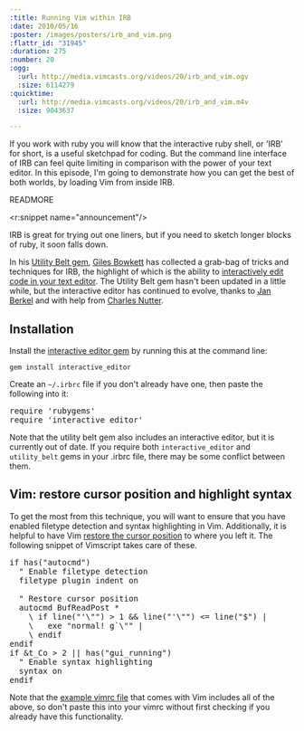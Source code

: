 ```yaml
--- 
:title: Running Vim within IRB
:date: 2010/05/16
:poster: /images/posters/irb_and_vim.png
:flattr_id: "31945"
:duration: 275
:number: 20
:ogg: 
  :url: http://media.vimcasts.org/videos/20/irb_and_vim.ogv
  :size: 6114279
:quicktime: 
  :url: http://media.vimcasts.org/videos/20/irb_and_vim.m4v
  :size: 9043637

---
```


If you work with ruby you will know that the interactive ruby shell, or 'IRB' for short, is a useful sketchpad for coding. But the command line interface of IRB can feel quite limiting in comparison with the power of your text editor. In this episode, I'm going to demonstrate how you can get the best of both worlds, by loading Vim from inside IRB.


READMORE

<r:snippet name="announcement"/>

IRB is great for trying out one liners, but if you need to sketch longer
blocks of ruby, it soon falls down. 

In his [Utility Belt gem][utilitybelt], [Giles Bowkett][gilescast] has
collected a grab-bag of tricks and techniques for IRB, the highlight of
which is the ability to [interactively edit code in your text
editor][origins]. The Utility Belt gem hasn't been updated in a little
while, but the interactive editor has continued to evolve, thanks to
[Jan Berkel][evolution] and with help from [Charles Nutter][nutter].

Installation
------------

Install the [interactive editor gem][editor] by running this at the
command line:

    gem install interactive_editor

Create an `~/.irbrc` file if you don't already have one, then paste the
following into it:

<pre class="brush: ruby">
require 'rubygems'
require 'interactive_editor'
</pre>

Note that the utility belt gem also includes an interactive editor, but
it is currently out of date. If you require both `interactive_editor`
and `utility_belt` gems in your .irbrc file, there may be some conflict
between them.

Vim: restore cursor position and highlight syntax
-------------------------------------------------

To get the most from this technique, you will want to ensure that you
have enabled filetype detection and syntax highlighting in Vim.
Additionally, it is helpful to have Vim [restore the cursor
position][restore_cursor] to where you left it. The following snippet of
Vimscript takes care of these.

<pre class="brush: vimscript">
if has(&quot;autocmd&quot;)
  &quot; Enable filetype detection
  filetype plugin indent on

  &quot; Restore cursor position
  autocmd BufReadPost *
    \ if line(&quot;'\&quot;&quot;) &gt; 1 &amp;&amp; line(&quot;'\&quot;&quot;) &lt;= line(&quot;$&quot;) |
    \   exe &quot;normal! g`\&quot;&quot; |
    \ endif
endif
if &amp;t_Co &gt; 2 || has(&quot;gui_running&quot;)
  &quot; Enable syntax highlighting
  syntax on
endif
</pre>

Note that the [example vimrc file][example_vimrc] that comes with Vim
includes all of the above, so don't paste this into your vimrc without
first checking if you already have this functionality.

[origins]: http://gilesbowkett.blogspot.com/2007/10/use-vi-or-any-text-editor-from-within.html
[gilescast]: http://gilesbowkett.blogspot.com/2008/11/vi-in-irb-screencasting-fail.html
[evolution]: http://zegoggl.es/2009/04/integrating-vim-and-irb.html
[nutter]: http://blog.headius.com/
[utilitybelt]: http://utilitybelt.rubyforge.org/
[example_vimrc]: http://vim.cybermirror.org/runtime/vimrc_example.vim
[restore_cursor]: http://vimdoc.sourceforge.net/htmldoc/usr_05.html#restore-cursor
[editor]: http://github.com/jberkel/interactive_editor

